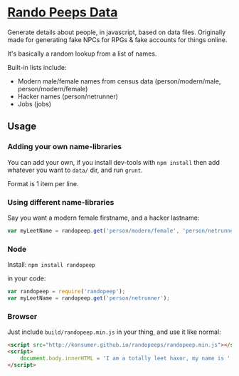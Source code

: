 # [Rando Peeps Data](http://konsumer.github.io/randopeeps/)

Generate details about people, in javascript, based on data files. Originally made for generating fake NPCs for RPGs & fake accounts for things online.

It's basically a random lookup from a list of names.

Built-in lists include:

*  Modern male/female names from census data (person/modern/male, person/modern/female)
*  Hacker names (person/netrunner)
*  Jobs (jobs)

## Usage


### Adding your own name-libraries

You can add your own, if you install dev-tools with `npm install` then add whatever you want to `data/` dir, and run `grunt`.

Format is 1 item per line.

### Using different name-libraries

Say you want a modern female firstname, and a hacker lastname:

```javascript
var myLeetName = randopeep.get('person/modern/female', 'person/netrunner');
```


### Node

Install: `npm install randopeep`

in your code:

```javascript
var randopeep = require('randopeep');
var myLeetName = randopeep.get('person/netrunner');
```

### Browser

Just include `build/randopeep.min.js` in your thing, and use it like normal:

```html
<script src="http://konsumer.github.io/randopeeps/randopeep.min.js"></script>
<script>
	document.body.innerHTML = 'I am a totally leet haxor, my name is ' + randopeep.get('person/netrunner');
</script>
```
